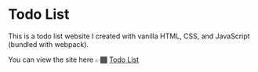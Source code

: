 # Todo List

This is a todo list website I created with vanilla HTML, CSS, and JavaScript (bundled with webpack).

You can view the site here 👉🏾 [Todo List](https://calebl42.github.io/todo-list/)
